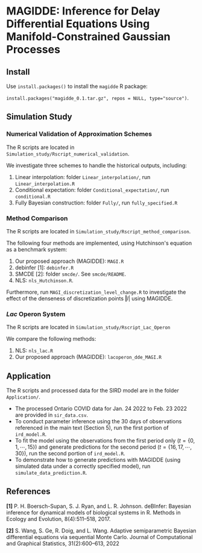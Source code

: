 # MAGIDDE: Inference for Delay Differential Equations Using Manifold-Constrained Gaussian Processes

## Install
Use `install.packages()` to install the `magidde` R package:

`install.packages("magidde_0.1.tar.gz", repos = NULL, type="source")`.

## Simulation Study

### Numerical Validation of Approximation Schemes

The R scripts are located in `Simulation_study/Rscript_numerical_validation`.

We investigate three schemes to handle the historical outputs, including:
1. Linear interpolation: folder `Linear_interpolation/`, run `Linear_interpolation.R`
2. Conditional expectation: folder `Conditional_expectation/`, run `conditional.R`
3. Fully Bayesian construction: folder `Fully/`, run `fully_specified.R`

### Method Comparison

The R scripts are located in `Simulation_study/Rscript_method_comparison`.

The following four methods are implemented, using Hutchinson's equation as a benchmark system:
1. Our proposed approach (MAGIDDE): `MAGI.R`
2. debinfer [1]: `debinfer.R`
3. SMCDE [2]: folder `smcde/`. See `smcde/README`. 
4. NLS: `nls_Hutchinson.R`.

Furthermore, run `MAGI_discretization_level_change.R` to investigate the effect of the denseness of discretization points $\boldsymbol|I|$ using MAGIDDE.

### $Lac$ Operon System
The R scripts are located in `Simulation_study/Rscript_Lac_Operon`

We compare the following methods:
1. NLS: `nls_lac.R`
2. Our proposed approach (MAGIDDE): `lacoperon_dde_MAGI.R`


## Application

The R scripts and processed data for the SIRD model are in the folder `Application/`.

+ The processed Ontario COVID data for Jan. 24 2022 to Feb. 23 2022 are provided in `sir_data.csv`.
+ To conduct parameter inference using the 30 days of observations referenced in the main text (Section 5), run the first portion of `ird_model.R`.
+ To fit the model using the observations from the first period only ($t = \{0,1,\cdots, 15\}$) and generate predictions for the second period ($t = \{16,17,\cdots, 30\}$), run the second portion of `ird_model.R`.  
+ To demonstrate how to generate predictions with MAGIDDE (using simulated data under a correctly specified model), run `simulate_data_prediction.R`.


## References
<b id="1">[1]</b> 
P. H. Boersch-Supan, S. J. Ryan, and L. R. Johnson. deBInfer:
Bayesian inference for dynamical models of biological systems in R.
Methods in Ecology and Evolution, 8(4):511–518, 2017.

<b id="2">[2]</b> 
S. Wang, S. Ge, R. Doig, and L. Wang. Adaptive semiparametric
Bayesian differential equations via sequential Monte Carlo. Journal
of Computational and Graphical Statistics, 31(2):600–613, 2022

